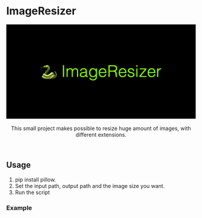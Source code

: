 # ImageResizer
<p align="center">
  <img src="images/ImageResizer.png" />
</p>
<p align="center">This small project makes possible to resize huge amount of images, with different extensions.</p>
<br/>

## Usage

1. pip install pillow. 
2. Set the input path, output path and the image size you want. 
3. Run the script  

### Example



